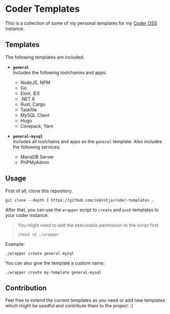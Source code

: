 # Coder Templates

This is a collection of some of my personal templates for my [Coder OSS](https://coder.com) instance.

## Templates

The following templates are included.

- **`general`**  
  Includes the following toolchanins and apps:
    - NodeJS, NPM
    - Go
    - Elixir, IEX
    - .NET 6
    - Rust, Cargo
    - Taskfile
    - MySQL Client
    - Hugo
    - Corepack, Yarn

- **`general-mysql`**  
  Includes all toolchains and apps as the `general` template. Also includes the following services:
    - MariaDB Server
    - PHPMyAdmin

## Usage

First of all, clone this repository.
```
git clone --depth 1 https://github.com/zekrotja/coder-templates .
```

After that, you can use the `wrapper` script to `create` and `push` templates to your coder instance.

> You might need to add the executable permission to the script first.
> ```
> chmod +d ./wrapper
> ```

Example:
```
./wrapper create general-mysql
```

You can also give the template a custom name:
```
./wrapper create my-template general-mysql
```

## Contribution

Feel free to extend the current templates as you need or add new templates which might be usedful and contribute them to the project. :)